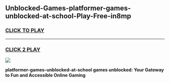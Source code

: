 
## Unblocked-Games-platformer-games-unblocked-at-school-Play-Free-in8mp
<h3>
<a href="https://premium76.site?title=platformer-games-unblocked-at-school&ref=10A">CLICK TO PLAY</a></h3>
<hr>

<h3>
<a href="https://premium76.site?title=platformer-games-unblocked-at-school&ref=10A">CLICK 2 PLAY</a>
  
</h3>

<a href="https://premium76.site?title=platformer-games-unblocked-at-school&ref=10A"><img src="https://clearcache.store/games.png"></a>


**platformer-games-unblocked-at-school games unblocked: Your Gateway to Fun and Accessible Online Gaming**
